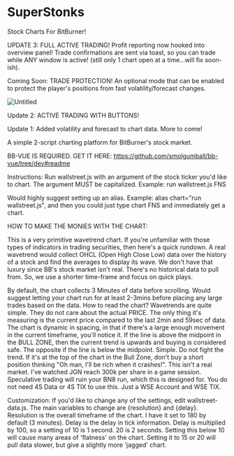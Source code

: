 # SuperStonks
Stock Charts For BitBurner!

UPDATE 3:  FULL ACTIVE TRADING!  Profit reporting now hooked into overview panel!  Trade confirmations are sent via
toast, so you can trade while ANY window is active!  (still only 1 chart open at a time...will fix soon-ish).

Coming Soon:  TRADE PROTECTION!  An optional mode that can be enabled to protect the player's positions from
fast volatility/forecast changes.

![Untitled](https://user-images.githubusercontent.com/97868924/150451927-75e37abf-45c0-4e6a-9f2f-c413e6878695.png)

Update 2:  ACTIVE TRADING WITH BUTTONS! 

Update 1:  Added volatility and forecast to chart data.  More to come!

A simple 2-script charting platform for BitBurner's stock market.

BB-VUE IS REQUIRED. GET IT HERE: https://github.com/smolgumball/bb-vue/tree/dev#readme

Instructions: Run wallstreet.js with an argument of the stock ticker you'd like to chart. The argument MUST be capitalized. Example: run wallstreet.js FNS

Would highly suggest setting up an alias. Example: alias chart="run wallstreet.js", and then you could just type chart FNS and immediately get a chart.

HOW TO MAKE THE MONIES WITH THE CHART:

This is a very primitive wavetrend chart. If you're unfamiliar with those types of indicators in trading securities, then here's a quick rundown. A real wavetrend would collect OHCL (Open High Close Low) data over the history of a stock and find the averages to display its wave. We don't have that luxury since BB's stock market isn't real. There's no historical data to pull from. So, we use a shorter time-frame and focus on quick plays.

By default, the chart collects 3 Minutes of data before scrolling. Would suggest letting your chart run for at least 2-3mins before placing any large trades based on the data. How to read the chart? Wavetrends are quite simple. They do not care about the actual PRICE. The only thing it's measuring is the current price compared to the last 2min and 59sec of data. The chart is dynamic in spacing, in that if there's a large enough movement in the current timeframe, you'll notice it. If the line is above the midpoint in the BULL ZONE, then the current trend is upwards and buying is considered safe. The opposite if the line is below the midpoint. Simple. Do not fight the trend. If it's at the top of the chart in the Bull Zone, don't buy a short position thinking "Oh man, I'll be rich when it crashes!". This isn't a real market. I've watched JGN reach 300k per share in a game session. Speculative trading will ruin your BN8 run, which this is designed for. You do not need 4S Data or 4S TIX to use this. Just a WSE Account and WSE TIX.

Customization: If you'd like to change any of the settings, edit wallstreet-data.js. The main variables to change are {resolution} and {delay}. Resolution is the overall timeframe of the chart. I have it set to 180 by default (3 minutes). Delay is the delay in tick information. Delay is multiplied by 100, so a setting of 10 is 1 second. 20 is 2 seconds. Setting this below 10 will cause many areas of 'flatness' on the chart. Setting it to 15 or 20 will pull data slower, but give a slightly more 'jagged' chart.
